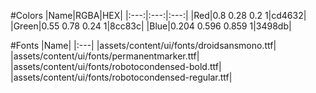 #Colors
|Name|RGBA|HEX|
|:---:|:---:|:---:|
|Red|0.8 0.28 0.2 1|cd4632|
|Green|0.55 0.78 0.24 1|8cc83c|
|Blue|0.204 0.596 0.859 1|3498db|

#Fonts
|Name|
|:---|
|assets/content/ui/fonts/droidsansmono.ttf|
|assets/content/ui/fonts/permanentmarker.ttf|
|assets/content/ui/fonts/robotocondensed-bold.ttf|
|assets/content/ui/fonts/robotocondensed-regular.ttf|